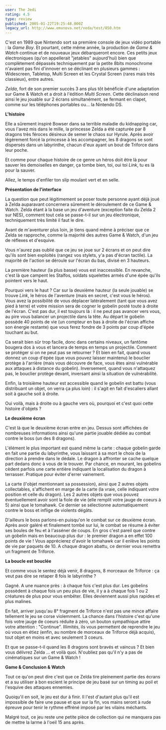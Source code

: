 ```yaml
---
user: The Jedi
rating: 4.5
type: review
published: 2005-01-22T19:25:48.000Z
legacy_url: http://www.emunova.net/veda/test/850.htm
---
```

C'est en 1989 que Nintendo sort sa première console de jeux vidéo portable : la _Game Boy_. Et pourtant, cette même année, la production de _Game & Watch_ continue et de nouveaux jeux débarqueront encore. Ces petits jeux électroniques (qu'on appellerait "jetables" aujourd'hui) bien que complètement dépassés techniquement par la petite 8bits monochrome n'avaient pas fini d'innover en se déclinant en plusieurs gammes : Widescreen, Tabletop, Multi Screen et les Crystal Screen (rares mais très classieux), entre autres.  

  

_Zelda_, fort de son premier succès 3 ans plus tôt bénéficie d'une adaptation sur Game & Watch et a droit à l'édition _Multi Screen_. Cette déclinaison rend ainsi le jeu jouable sur 2 écrans simultanément, se fermant en clapet, comme sur les téléphones portables ou... la Nintendo DS.  

  

  

**L'histoire**  

Elle a sûrement inspiré Bowser dans sa terrible maladie du kidnapping car, vous l'avez mis dans le mille, la princesse Zelda a été capturée par 8 dragons très féroces désireux de semer le chaos sur Hyrule. Après avoir légèrement forcé la princesse à les accompagner, les 8 dragons se sont dispersés dans un labyrinthe, chacun d'eux ayant un bout de Triforce dans leur poche.  

Et comme pour chaque histoire de ce genre un héros doit être là pour sauver les demoiselles en danger, ça tombe bien, toi, oui toi _Link_, tu es là pour la sauver.  

Allez, le temps d'enfiler ton slip moulant vert et en selle.  

  

  

**Présentation de l'interface**  

La question que peut légitimement se poser toute personne ayant déjà joué à Zelda auparavant concernera sûrement le déroulement de ce Game & Watch. Zelda étant à la base un jeu d'aventure (exception faite du Zelda 2 sur NES), comment tout cela se passe-t-il sur un jeu électronique, techniquement très limité il faut le dire.  

  

Avant de m'aventurer plus loin, je tiens quand même à préciser que ce Zelda se rapproche, comme la majorité des autres Game & Watch, d'un jeu de réflexes et d'esquive.  

  

Vous n'aurez pas oublié que ce jeu se joue sur 2 écrans et on peut dire qu'ils sont bien exploités (rangez vos stylets, y'a pas d'écran tactile). La majorité de l'action se déroule sur l'écran du bas, divisé en 3 hauteurs.  

La première hauteur (la plus basse) vous est inaccessible. En revanche, c'est là que campent les Stalfos, soldats squelettes armés d'une épée qu'ils pointent vers le haut.  

Pourquoi vers le haut ? Car sur la deuxième hauteur (la seule jouable) se trouve _Link_, le héros de l'aventure (mais en secret, c'est vous le héros). Vous avez la possibilité de vous déplacer latéralement (tant que vous avez pied à terre) et votre mission sera de cogner le gobelin posté toute à droite de l'écran. C'est pas dur, il est toujours là : il ne peut pas avancer vers vous, au pire vous balancer un projectile dans la tête. Au départ le gobelin possède 40 points de vie (un compteur en bas à droite de l'écran affiche son énergie restante) que vous ferez fondre de 3 points par coup d'épée touchant au but.  

Ca serait bien sûr trop facile, donc dans certains niveaux, un fantôme bougera dos à vous et lancera de temps en temps un projectile. Comment se protéger si on ne peut pas se retourner ? Et bien en fait, quand vous donnez un coup d'épée (que vous pouvez laisser maintenu) le bouclier protège à l'arrière (mais vous découvre de face, vous êtes ainsi vulnérable aux attaques à distance du gobelin). Inversement, quand vous n'attaquez pas, le bouclier protège devant, inversant ainsi la situation de vulnérabilité.  

Enfin, la troisième hauteur est accessible quand le gobelin est battu (vous distribuant un objet, on verra ça plus loin) : il s'agit en fait d'escaliers allant soit à gauche soit à droite.  

  

Oui voilà, mais à droite ou à gauche vers où, pourquoi et c'est quoi cette histoire d'objets ?  

  

  

**Le deuxième écran**  

C'est là que le deuxième écran entre en jeu. Dessus sont affichées de nombreuses informations ainsi qu'une partie jouable dédiée au combat contre le boss (un des 8 dragons).  

L'élément le plus important est quand même la carte : chaque gobelin garde en fait une partie du labyrinthe, vous laissant à sa mort le choix de la direction à prendre dans le dédale. Le dragon à affronter se cache quelque part dedans donc à vous de le trouver. Par chance, en mourant, les gobelins cèdent parfois une carte entière indiquant la localisation du dragon à terrasser. Pratique pour éviter d'errer vainement.  

La carte (l'objet mentionnant sa possession), ainsi que 2 autres objets collectables, s'affichent en marge de la carte (la vraie, celle indiquant votre position et celle du dragon). Les 2 autres objets que vous pouvez éventuellement avoir sont la fiole de vie (elle remplit votre jauge de coeurs à 5) ainsi que le tomahawk. Ce dernier se sélectionne automatiquement contre le boss et inflige de violents dégâts.  

D'ailleurs le boss parlons-en puisqu'on le combat sur ce deuxième écran. Après avoir galéré et finalement tombé sur lui, le combat se résume à éviter ses boules de feu et à l'asséner de coups. En gros c'est pareil que contre un gobelin mais en beaucoup plus dur : le premier dragon a en effet 100 points de vie ! Vous apprécierez d'avoir le tomahawk car il enlève les points de vie par paquets de 10\. A chaque dragon abattu, ce dernier vous remettra un fragment de Triforce.  

  

  

**La boucle est bouclée**  

Et comme vous le sentez déjà venir, 8 dragons, 8 morceaux de Triforce : ça veut pas dire se retaper 8 fois le labyrinthe ?  

Gagné. A une nuance près : à chaque fois c'est plus dur. Les gobelins possèdent à chaque fois un peu plus de vie, il y a à chaque fois 1 ou 2 créatures de plus pour vous embêter. Elles deviennent aussi plus rapides et plus malines.  

  

En fait, arriver jusqu'au 8° fragment de Triforce n'est pas une mince affaire tellement le jeu se corse violemment. La chance dans l'histoire c'est qu'une fois votre jauge de coeurs réduite à zéro, un bouton sympathique attire votre attention : "Continue". Illimités, ils vous permettent de reprendre le jeu où vous en étiez (enfin, au nombre de morceaux de Triforce déjà acquis), tout objet en moins et avec seulement 3 coeurs.  

  

Et que se passe-t-il quand les 8 dragons sont bravés et vaincus ? Et bien vous délivrez Zelda ... et voilà quoi. N'oubliez pas qu'il n'y a pas de cinématiques sur un Game & Watch !  

  

  

**Game & Conclusion & Watch**  

Tout ce qu'on peut dire c'est que ce Zelda tire pleinement partie des écrans et a su utiliser à bon escient le principe de jeu basé sur un timing au poil et l'esquive des attaques ennemies.  

Quoiqu'il en soit, le jeu est dur à finir. Il l'est d'autant plus qu'il est impossible de faire une pause et que sur la fin, vos mains seront à rude épreuve pour tenir le rythme effréné imposé par les vilains méchants.  

  

Malgré tout, ce jeu reste une petite pièce de collection qui ne manquera pas de mettre la larme à l'oeil 15 ans après.